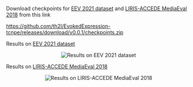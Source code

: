  
Download checkpoints for [EEV 2021 dataset](https://github.com/google-research-datasets/eev) and [LIRIS-ACCEDE MediaEval 2018](https://liris-accede.ec-lyon.fr/database.php) from this link

https://github.com/th2l/EvokedExpression-tcnpe/releases/download/v0.0.1/checkpoints.zip

Results on [EEV 2021 dataset](https://github.com/google-research-datasets/eev)

<p align="center">
  <img src="https://user-images.githubusercontent.com/46513130/160517027-1814310a-f308-4491-a1d3-c1b104ca0036.png" alt="Results on EEV 2021 dataset"/>
</p>

Results on [LIRIS-ACCEDE MediaEval 2018](https://liris-accede.ec-lyon.fr/database.php)

<p align="center">
  <img src="https://user-images.githubusercontent.com/46513130/160516888-8fcf914d-3aac-4247-b832-ee12ab8fbe2b.png" alt="Results on LIRIS-ACCEDE MediaEval 2018"/>
</p>
